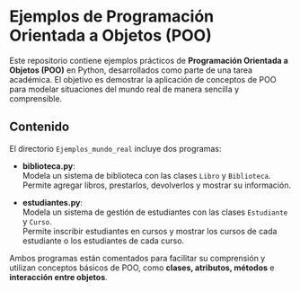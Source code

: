 # Ejemplos de Programación Orientada a Objetos (POO)

Este repositorio contiene ejemplos prácticos de **Programación Orientada a Objetos (POO)** en Python, desarrollados como parte de una tarea académica. El objetivo es demostrar la aplicación de conceptos de POO para modelar situaciones del mundo real de manera sencilla y comprensible.

## Contenido

El directorio `Ejemplos_mundo_real` incluye dos programas:

- **biblioteca.py**:  
  Modela un sistema de biblioteca con las clases `Libro` y `Biblioteca`.  
  Permite agregar libros, prestarlos, devolverlos y mostrar su información.

- **estudiantes.py**:  
  Modela un sistema de gestión de estudiantes con las clases `Estudiante` y `Curso`.  
  Permite inscribir estudiantes en cursos y mostrar los cursos de cada estudiante o los estudiantes de cada curso.

Ambos programas están comentados para facilitar su comprensión y utilizan conceptos básicos de POO, como **clases, atributos, métodos** e **interacción entre objetos**.
